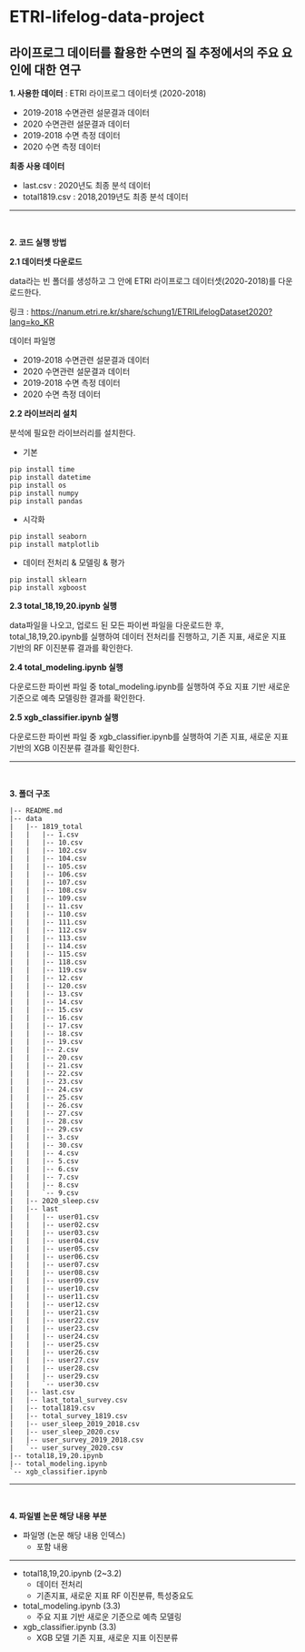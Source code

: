 # ETRI-lifelog-data-project

**라이프로그 데이터를 활용한 수면의 질 추정에서의 주요 요인에 대한 연구**
----
**1. 사용한 데이터** : ETRI 라이프로그 데이터셋 (2020-2018)
- 2019-2018 수면관련 설문결과 데이터
- 2020 수면관련 설문결과 데이터
- 2019-2018 수면 측정 데이터
- 2020 수면 측정 데이터

**최종 사용 데이터** 
- last.csv : 2020년도 최종 분석 데이터
- total1819.csv : 2018,2019년도 최종 분석 데이터
----

<br/>

**2. 코드 실행 방법** 

**2.1 데이터셋 다운로드**

data라는 빈 폴더를 생성하고 그 안에 ETRI 라이프로그 데이터셋(2020-2018)를 다운로드한다.

링크 : https://nanum.etri.re.kr/share/schung1/ETRILifelogDataset2020?lang=ko_KR

데이터 파일명

- 2019-2018 수면관련 설문결과 데이터
- 2020 수면관련 설문결과 데이터
- 2019-2018 수면 측정 데이터
- 2020 수면 측정 데이터

**2.2 라이브러리 설치**

분석에 필요한 라이브러리를 설치한다.
- 기본 
```
pip install time
pip install datetime
pip install os
pip install numpy
pip install pandas
```
- 시각화
```
pip install seaborn 
pip install matplotlib
```
- 데이터 전처리 & 모델링 & 평가
```
pip install sklearn
pip install xgboost
```

**2.3 total_18,19,20.ipynb 실행**

data파일을 나오고, 업로드 된 모든 파이썬 파일을 다운로드한 후, total_18,19,20.ipynb를 실행하여 데이터 전처리를 진행하고, 기존 지표, 새로운 지표 기반의 RF 이진분류 결과를 확인한다.

**2.4 total_modeling.ipynb 실행**

다운로드한 파이썬 파일 중 total_modeling.ipynb를 실행하여 주요 지표 기반 새로운 기준으로 예측 모델링한 결과를 확인한다.

**2.5 xgb_classifier.ipynb 실행**

다운로드한 파이썬 파일 중 xgb_classifier.ipynb를 실행하여 기존 지표, 새로운 지표 기반의 XGB 이진분류 결과를 확인한다.

----

<br/>

**3. 폴더 구조**

```
|-- README.md
|-- data
|   |-- 1819_total
|   |   |-- 1.csv
|   |   |-- 10.csv
|   |   |-- 102.csv
|   |   |-- 104.csv
|   |   |-- 105.csv
|   |   |-- 106.csv
|   |   |-- 107.csv
|   |   |-- 108.csv
|   |   |-- 109.csv
|   |   |-- 11.csv
|   |   |-- 110.csv
|   |   |-- 111.csv
|   |   |-- 112.csv
|   |   |-- 113.csv
|   |   |-- 114.csv
|   |   |-- 115.csv
|   |   |-- 118.csv
|   |   |-- 119.csv
|   |   |-- 12.csv
|   |   |-- 120.csv
|   |   |-- 13.csv
|   |   |-- 14.csv
|   |   |-- 15.csv
|   |   |-- 16.csv
|   |   |-- 17.csv
|   |   |-- 18.csv
|   |   |-- 19.csv
|   |   |-- 2.csv
|   |   |-- 20.csv
|   |   |-- 21.csv
|   |   |-- 22.csv
|   |   |-- 23.csv
|   |   |-- 24.csv
|   |   |-- 25.csv
|   |   |-- 26.csv
|   |   |-- 27.csv
|   |   |-- 28.csv
|   |   |-- 29.csv
|   |   |-- 3.csv
|   |   |-- 30.csv
|   |   |-- 4.csv
|   |   |-- 5.csv
|   |   |-- 6.csv
|   |   |-- 7.csv
|   |   |-- 8.csv
|   |   `-- 9.csv
|   |-- 2020_sleep.csv
|   |-- last
|   |   |-- user01.csv
|   |   |-- user02.csv
|   |   |-- user03.csv
|   |   |-- user04.csv
|   |   |-- user05.csv
|   |   |-- user06.csv
|   |   |-- user07.csv
|   |   |-- user08.csv
|   |   |-- user09.csv
|   |   |-- user10.csv
|   |   |-- user11.csv
|   |   |-- user12.csv
|   |   |-- user21.csv
|   |   |-- user22.csv
|   |   |-- user23.csv
|   |   |-- user24.csv
|   |   |-- user25.csv
|   |   |-- user26.csv
|   |   |-- user27.csv
|   |   |-- user28.csv
|   |   |-- user29.csv
|   |   `-- user30.csv
|   |-- last.csv
|   |-- last_total_survey.csv
|   |-- total1819.csv
|   |-- total_survey_1819.csv
|   |-- user_sleep_2019_2018.csv
|   |-- user_sleep_2020.csv
|   |-- user_survey_2019_2018.csv
|   `-- user_survey_2020.csv
|-- total18,19,20.ipynb
|-- total_modeling.ipynb
`-- xgb_classifier.ipynb

```
----

<br/>

**4. 파일별 논문 해당 내용 부분**
- 파일명 (논문 해당 내용 인덱스)
    - 포함 내용
----
- total18,19,20.ipynb (2~3.2)
    - 데이터 전처리
    - 기존지표, 새로운 지표 RF 이진분류, 특성중요도
- total_modeling.ipynb (3.3)
    - 주요 지표 기반 새로운 기준으로 예측 모델링
- xgb_classifier.ipynb (3.3)
    - XGB 모델 기존 지표, 새로운 지표 이진분류
